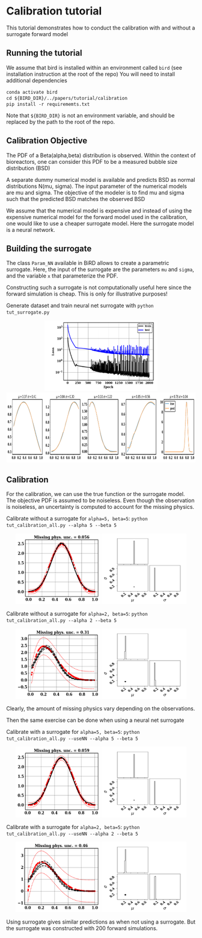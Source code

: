 # Calibration tutorial

This tutorial demonstrates how to conduct the calibration with and without a surrogate forward model

## Running the tutorial
We assume that bird is installed within an environment called `bird` (see installation instruction at the root of the repo)
You will need to install additional dependencies
```
conda activate bird
cd ${BIRD_DIR}/../papers/tutorial/calibration
pip install -r requirememts.txt
```
Note that `${BIRD_DIR}` is not an environment variable, and should be replaced by the path to the root of the repo.

## Calibration Objective

The PDF of a Beta(alpha,beta) distribution is observed.
Within the context of bioreactors, one can consider this PDF to be a measured bubble size distribution (BSD)

A separate dummy numerical model is available and predicts BSD as normal distributions N(mu, sigma). The input parameter of the numerical models are mu and sigma. The objective of the modeler is to find mu and sigma such that the predicted BSD matches the observed BSD

We assume that the numerical model is expensive and instead of using the expensive numerical model for the forward model used in the calibration, one would like to use a cheaper surrogate model. Here the surrogate model is a neural network.


## Building the surrogate

The class `Param_NN` available in BiRD allows to create a parametric surrogate. Here, the input of the surrogate are the parameters `mu` and `sigma`, and the variable `x` that parameterize the PDF.

Constructing such a surrogate is not computationally useful here since the forward simulation is cheap. This is only for illustrative purposes!

Generate dataset and train neural net surrogate with `python tut_surrogate.py` 

<p align="center">
<img src="/papers/tutorial/calibration/assets/Loss_surr.png" width="300" height="187.5"/>
<img src="/papers/tutorial/calibration/assets/test_surr.png" width="937.5" height="187.5"/>
</p>


## Calibration

For the calibration, we can use the true function or the surrogate model. The objective PDF is assumed to be noiseless. Even though the observation is noiseless, an uncertainty is computed to account for the missing physics.

Calibrate without a surrogate for `alpha=5, beta=5`: `python tut_calibration_all.py --alpha 5 --beta 5`

<p align="center">
<img src="/papers/tutorial/calibration/assets/True_a_5_b_5_prop.png" width="225" height="187.5"/>
<img src="/papers/tutorial/calibration/assets/True_a_5_b_5_corner.png" width="225" height="187.5"/>
</p>


Calibrate without a surrogate for `alpha=2, beta=5`: `python tut_calibration_all.py --alpha 2 --beta 5`


<p align="center">
<img src="/papers/tutorial/calibration/assets/True_a_2_b_5_prop.png" width="225" height="187.5"/>
<img src="/papers/tutorial/calibration/assets/True_a_2_b_5_corner.png" width="225" height="187.5"/>
</p>

Clearly, the amount of missing physics vary depending on the observations.

Then the same exercise can be done when using a neural net surrogate

Calibrate with a surrogate for `alpha=5, beta=5`: `python tut_calibration_all.py --useNN --alpha 5 --beta 5`

<p align="center">
<img src="/papers/tutorial/calibration/assets/Surr_a_5_b_5_prop.png" width="225" height="187.5"/>
<img src="/papers/tutorial/calibration/assets/Surr_a_5_b_5_corner.png" width="225" height="187.5"/>
</p>


Calibrate with a surrogate for `alpha=2, beta=5`: `python tut_calibration_all.py --useNN --alpha 2 --beta 5`


<p align="center">
<img src="/papers/tutorial/calibration/assets/Surr_a_2_b_5_prop.png" width="225" height="187.5"/>
<img src="/papers/tutorial/calibration/assets/Surr_a_2_b_5_corner.png" width="225" height="187.5"/>
</p>

Using surrogate gives similar predictions as when not using a surrogate. But the surrogate was constructed with 200 forward simulations.
